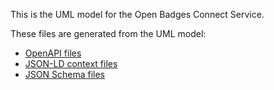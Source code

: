 This is the UML model for the Open Badges Connect Service.

These files are generated from the UML model:
- [OpenAPI files](https://github.com/IMSGlobal/badge-connect-api/tree/develop/OBv2p1_PSM/base/openapi2)
- [JSON-LD context files](https://github.com/IMSGlobal/badge-connect-api/tree/develop/OBv2p1_PSM/base/jsonld-context)
- [JSON Schema files](https://github.com/IMSGlobal/badge-connect-api/tree/develop/OBv2p1_PSM/base/json)

